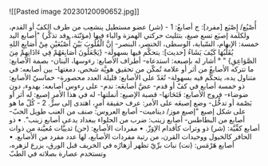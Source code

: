 ![[Pasted image 20230120090652.jpg]]

‌أُصْبُع/ ‌إِصْبَع [مفرد]: ج أصابعُ:
1 - (شر) عضو مستطيل ينشعِب من طرف الكفّ أو القدم، ولكلمة ‌إصبَع تسع صيغ، بتثليث حركتي الهمزة والباء فيها (مؤنّثة، وقد تذكَّر) "أصابع اليد خمسة: الإبهام، السّبابة، الوسطى، الخنصر، البنصر- إِنَّ الْقُلُوبَ بَيْنَ أُصْبُعَيْنِ مِنْ أَصَابِعِ اللهِ يُقَلِّبُهَا كَيْفَ يَشَاءُ [حديث]: يتحكَّم فيها بسهولة- {يَجْعَلُونَ أَصَابِعَهُمْ فِي ءَاذَانِهِمْ مِنَ الصَّوَاعِقِ} " ° أشار له بإصبعه: استدعاه- أطراف الأصابع: رءوسها، البنان- بصمة الأصابع: ما تتركه الأصابعُ من أثر أو علامة تُمكّن من تحقيق هويَّة شخص، دمغتها- بين أصابعه: في متناول يده، يتحكَّم فيه بسهولة- تُعَدّ على الأصابع: قليلة العدد محصورة- خماسيّ الأصابع: ذو خمسة أصابع في كفّ أو قدم- عضَّ أصابعَه: ندم- على رءوس أصابعه: بهدوء، دون ضوضاء- فروج الأصابع: فَتَحَاتها- قصبة الإصبع: أنملتها-
 له في هذا الأمر ‌إصبع: له أثر أو بَصْمة أو تدخُّل- وضع إصبعَه على الأمر: عرف حقيقة أمرٍ، اهتدى إلى سرٍّ.
2 - كُلّ ما هو على شكل ‌إصبع "‌إصبع موز/ ديناميت- أصابع العروس: صنف من العنب طويل الحبّ- أصابع من البطاطس- أصابع زينب: ضرب من الحلواء ببغداد يدعى أصابع زينب".
• ذو أصابع كفِّيَّة: (شر) ذو وترات كأقدام الإوَزّ.
• مفردات الأصابع: (حن) ثدييَّات مُعيَّنة من ذوات الحافر كالخيول ووحيدات القرن، من رتبة مفردات الأصابع، لها عدد مفرد من الأصابع.
• أصابع هَرْمَس: (نت) نبات برِّيّ تظهر أزهارُه في الخريف قبل الورق، يزرع لزهره، وتستخدم عصارة بصلاته في الطبّ